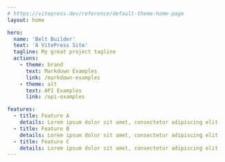 ```yaml
---
# https://vitepress.dev/reference/default-theme-home-page
layout: home

hero:
  name: 'Belt Builder'
  text: 'A VitePress Site'
  tagline: My great project tagline
  actions:
    - theme: brand
      text: Markdown Examples
      link: /markdown-examples
    - theme: alt
      text: API Examples
      link: /api-examples

features:
  - title: Feature A
    details: Lorem ipsum dolor sit amet, consectetur adipiscing elit
  - title: Feature B
    details: Lorem ipsum dolor sit amet, consectetur adipiscing elit
  - title: Feature C
    details: Lorem ipsum dolor sit amet, consectetur adipiscing elit
---
```


<HelloWorld msg="Hello World" /> <!-- markdownlint-disable-line MD041 -->

<script setup lang="ts">
import HelloWorld from './components/HelloWorld.vue'
</script>

